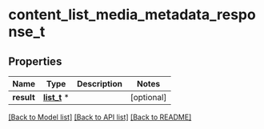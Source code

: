 # content_list_media_metadata_response_t

## Properties
Name | Type | Description | Notes
------------ | ------------- | ------------- | -------------
**result** | [**list_t**](content_media_metadata.md) \* |  | [optional] 

[[Back to Model list]](../README.md#documentation-for-models) [[Back to API list]](../README.md#documentation-for-api-endpoints) [[Back to README]](../README.md)


